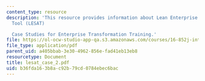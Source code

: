 ```yaml
---
content_type: resource
description: 'This resource provides information about Lean Enterprise Self-Assessment
  Tool (LESAT)

  Case Studies for Enterprise Transformation Training.'
file: https://ol-ocw-studio-app-qa.s3.amazonaws.com/courses/16-852j-integrating-the-lean-enterprise-fall-2005/b36fda163b8ac92b79cd0784ebec6bac_lesat_case_2.pdf
file_type: application/pdf
parent_uid: a405bbab-3e30-4962-856e-fad41eb13eb8
resourcetype: Document
title: lesat_case_2.pdf
uid: b36fda16-3b8a-c92b-79cd-0784ebec6bac
---
```

